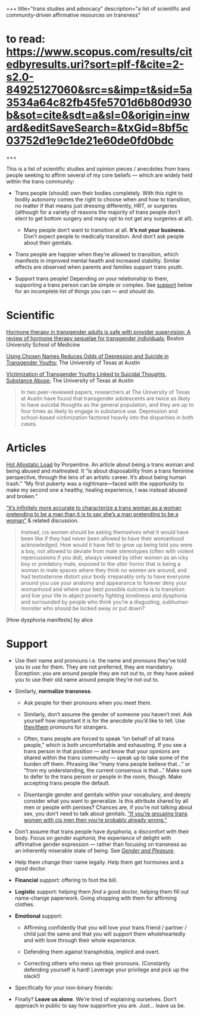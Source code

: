 +++
title="trans studies and advocacy"
description="a list of scientific and community-driven affirmative resources on transness"
# to read: https://www.scopus.com/results/citedbyresults.uri?sort=plf-f&cite=2-s2.0-84925127060&src=s&imp=t&sid=5a3534a64c82fb45fe5701d6b80d930b&sot=cite&sdt=a&sl=0&origin=inward&editSaveSearch=&txGid=8bf5c03752d1e9c1de21e60de0fd0bdc
+++

This is a list of scientific studies and opinion pieces / anecdotes from trans
people seeking to affirm several of my core beliefs — which are widely held
within the trans community:

* Trans people (should) own their bodies completely. With this right to bodily
  autonomy comes the right to choose when and how to transition, no matter if
  that means just dressing differently, HRT, or surgeries (although for a
  variety of reasons the majority of trans people don’t elect to get bottom
  surgery and many opt to not get any surgeries at all).

  * Many people don’t want to transition at all. **It’s not your business.**
    Don’t expect people to medically transition. And don’t ask people about
    their genitals.

* Trans people are happier when they’re allowed to transition, which manifests
  in improved mental health and increased stability. Similar effects are
  observed when parents and families support trans youth.

* Support trans people! Depending on your relationship to them, supporting a
  trans person can be simple or complex. See [support](#support) below for an
  incomplete list of things you can — and *should* do.

# Scientific

[Hormone therapy in transgender adults is safe with provider supervision; A
review of hormone therapy sequelae for transgender individuals][S2214]; Boston
University School of Medicine

[Using Chosen Names Reduces Odds of Depression and Suicide in Transgender
Youths][utx]; The University of Texas at Austin

[Victimization of Transgender Youths Linked to Suicidal Thoughts, Substance
Abuse][utx2]; The University of Texas at Austin

> In two peer-reviewed papers, researchers at The University of Texas at Austin
> have found that transgender adolescents are twice as likely to have suicidal
> thoughts as the general population, and they are up to four times as likely to
> engage in substance use. Depression and school-based victimization factored
> heavily into the disparities in both cases.

# Articles

[Hot Allostatic Load] by Porpentine. An article about being a trans woman and
being abused and maltreated. It “is about disposability from a trans feminine
perspective, through the lens of an artistic career. It’s about being human
trash.” “My first puberty was a nightmare—faced with the opportunity to make my
second one a healthy, healing experience, I was instead abused and broken.”

[“it’s infinitely more accurate to characterize a trans woman as a woman
pretending to be a man than it is to say she’s a man pretending to be a
woman”][opiumhug] & related discussion.

> Instead, cis women should be asking themselves what it would have been like if
> they had never been allowed to have their womanhood acknowledged. How would it
> have felt to grow up being told you were a boy, not allowed to deviate from
> male stereotypes (often with violent repercussions if you did), always viewed
> by other women as an icky boy or predatory male, exposed to the utter horror
> that is being a woman in male spaces where they think no women are around, and
> had testosterone distort your body irreparably only to have everyone around
> you use your anatomy and appearance to forever deny your womanhood and where
> your best possible outcome is to transition and live your life in abject
> poverty fighting loneliness and dysphoria and surrounded by people who think
> you’re a disgusting, subhuman monster who should be locked away or put down?

[How dysphoria manifests] by alice

# Support

* Use their name and pronouns i.e. the name and pronouns they’ve told you to
  use for them. They are not preferred, they are mandatory. Exception: you are
  around people they are not out to, or they have asked you to use their old
  name around people they’re not out to.

* Similarly, **normalize transness**.

    * Ask people for their pronouns when you meet them.

    * Similarly, don’t assume the gender of someone you haven’t met. Ask
      yourself how important it is for the anecdote you’d like to tell. Use
      [they/them] pronouns for strangers.

    * Often, trans people are forced to speak “on behalf of all trans people,”
      which is both uncomfortable and exhausting. If you see a trans person
      in that position — and know that your opinions are shared within the
      trans community — speak up to take some of the burden off them. Phrasing
      like “many trans people believe that...” or “from my understanding, the
      current consensus is that...” Make sure to defer to the trans person or
      people in the room, though. Make accepting trans people the default.

    * Disentangle gender and genitals within your vocabulary, and deeply
      consider what you want to generalize. Is this attribute shared by all
      men or people with penises? Chances are, if you’re not talking about
      sex, you don’t need to talk about genitals. [“If you’re grouping trans
      women with cis men then you’re probably already wrong.”][lesfeels]

* Don’t assume that trans people have dysphoria, a discomfort with their body.
  Focus on *gender euphoria*, the experience of delight with affirmative
  gender expression — rather than focusing on transness as an inherently
  miserable state of being. See [*Gender and Pleasure*].

* Help them change their name legally. Help them get hormones and a good
  doctor.

* **Financial** support: offering to foot the bill.

* **Logistic** support: helping them *find* a good doctor, helping them fill
  out name-change paperwork. Going shopping with them for affirming clothes.

* **Emotional** support:

   * Affirming confidently that you will love your trans friend / partner /
     child just the same and that you will support them wholeheartedly and
     with love through their whole experience.

   * Defending them against transphobia, implicit and overt.

   * Correcting others who mess up their pronouns. (Constantly defending
     yourself is hard! Leverage your privilege and pick up the slack!)

* Specifically for your non-binary friends:

* Finally? **Leave us alone**. We’re tired of explaining ourselves. Don’t
  approach in public to say how supportive you are. Just... leave us be.

[S2214]: http://www.jctejournal.com/article/S2214-6237(15)00049-6/abstract
[they/them]: http://my.pronoun.is/they/them
[*Gender and Pleasure*]: https://lilbittydragon.tumblr.com/post/114260623008/gender-and-pleasure
[Hot Allostatic Load]: https://thenewinquiry.com/hot-allostatic-load/
[utx]: https://news.utexas.edu/2018/03/30/name-use-matters-for-transgender-youths-mental-health
[utx2]: https://cns.utexas.edu/news/victimization-of-transgender-youths-linked-to-suicidal-thoughts-substance-abuse
[opiumhug]: https://butimnotaloneanymore.tumblr.com/post/166916036549/thecuckoohaslanded-skinner0box
[trans-mom]: http://trans-mom.tumblr.com/post/118233124022/people-dont-really-seem-to-understand-how
[lesfeels]: https://butimnotaloneanymore.tumblr.com/post/127653425674/lesfeels-how-bout-instead-of-say-people-with
